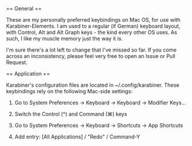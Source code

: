 == General ==

These are my personally preferred keybindings on Mac OS, for use with Karabiner-Elements.
I am used to a regular (if German) keyboard layout, with Control, Alt and Alt Graph keys - the kind every other OS uses.
As such, I like my muscle memory just the way it is.

I'm sure there's a lot left to change that I've missed so far.
If you come across an inconsistency, please feel very free to open an Issue or Pull Request.

== Application ==

Karabiner's configuration files are located in ~/.config/karabiner.
These keybindings rely on the following Mac-side settings:

1) Go to System Preferences -> Keyboard -> Keyboard -> Modifier Keys...
2) Switch the Control (^) and Command (⌘) keys

3) Go to System Preferences -> Keyboard -> Shortcuts -> App Shortcuts
4) Add entry: [All Applications] / "Redo" / Command-Y